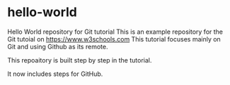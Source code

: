 # hello-world
Hello World repository for Git tutorial
This is an example repository for the Git tutoial on https://www.w3schools.com
This tutorial focuses mainly on Git and using Github as its remote.

This repoaitory is built step by step in the tutorial.

It now includes steps for GitHub.
